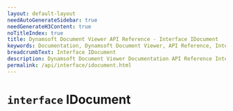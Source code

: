 ```yaml
---
layout: default-layout
needAutoGenerateSidebar: true
needGenerateH3Content: true
noTitleIndex: true
title: Dynamsoft Document Viewer API Reference - Interface IDocument
keywords: Documentation, Dynamsoft Document Viewer, API Reference, Interface IDocument
breadcrumbText: Interface IDocument
description: Dynamsoft Document Viewer Documentation API Reference Interface IDocument Page
permalink: /api/interface/idocument.html
---
```


# `interface` IDocument

